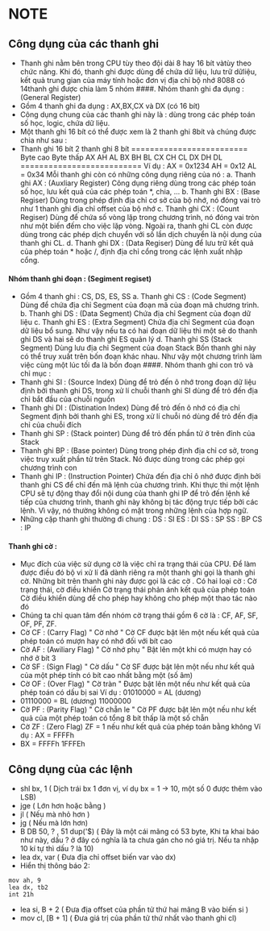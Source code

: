 # NOTE 

## Công dụng của các thanh ghi 
+ Thanh ghi nằm bên trong CPU tùy theo đội dài 8 hay 16 bít vàtùy theo chức năng. Khi đó, thanh ghi được dùng để chứa dữ liệu, lưu trữ dữliệu, kết quả trung gian của máy tính hoặc đơn vị địa chỉ bộ nhớ 8088 có 14thanh ghi được chia làm 5 nhóm
####. Nhóm thanh ghi đa dụng : (General Register)
+ Gồm 4 thanh ghi đa dụng : AX,BX,CX và DX (có 16 bít)
+ Công dụng chung của các thanh ghi này là : dùng trong các phép
toán số học, logic, chứa dữ liệu.
+ Một thanh ghi 16 bít có thể được xem là 2 thanh ghi 8bít và
chúng được chia như sau :
+ Thanh ghi
16 bít 2 thanh ghi 8 bít
=========================
Byte cao Byte thấp
AX AH AL
BX BH BL
CX CH CL
DX DH DL
==========================
Ví dụ :
AX = 0x1234
AH = 0x12
AL = 0x34
Mỗi thanh ghi còn có những công dụng riêng của nó :
a. Thanh ghi AX : (Auxliary Register)
Công dụng riêng dùng trong các phép toán số học, lưu kết
quả của các phép toán *, chia, ...
b. Thanh ghi BX : (Base Regiser)
Dùng trong phép định địa chỉ cơ sở của bộ nhớ, nó đóng vai
trò như 1 thanh ghi địa chỉ offset của bộ nhớ
c. Thanh ghi CX : (Count Regiser)
Dùng để chứa số vòng lặp trong chương trình, nó đóng vai
tròn như một biến đếm cho việc lặp vòng. Ngoài ra, thanh ghi
CL còn được dùng trong các phép dịch chuyển với số lần dịch
chuyển là nội dung của thanh ghi CL.
d. Thanh ghi DX : (Data Regiser)
Dùng để lưu trữ kết quả của phép toán * hoặc /, định địa chỉ
cổng trong các lệnh xuất nhập cổng.
#### Nhóm thanh ghi đoạn : (Segiment regiset)
+ Gồm 4 thanh ghi : CS, DS, ES, SS
a. Thanh ghi CS : (Code Segment)
Dùng để chứa địa chỉ Segment của đoạn mã của đoạn mã
chương trình.
b. Thanh ghi DS : (Data Segment)
Chứa địa chỉ Segment của đoạn dữ liệu
c. Thanh ghi ES : (Extra Segment)
Chứa địa chỉ Segment của đoạn dữ liệu bổ sung. Như vậy nếu
ta có hai đoạn dữ liệu thì một sẽ do thanh ghi DS và hai sẽ do
thanh ghi ES quản lý
d. Thanh ghi SS (Stack Segment)
Dùng lưu địa chỉ Segment của đoạn Stack
Bốn thanh ghi này có thể truy xuất trên bốn đoạn khác nhau.
Như vậy một chương trình làm việc cùng một lúc tối đa là bốn
đoạn
####. Nhóm thanh ghi con trỏ và chỉ mục :
+ Thanh ghi SI : (Source Index)
Dùng để trỏ đến ô nhớ trong đoạn dữ liệu định bởi thanh ghi
DS, trong xử lí chuỗi thanh ghi SI dùng để trỏ đến địa chỉ bắt
đầu của chuỗi nguồn
+ Thanh ghi DI : (Distination Index)
Dùng để trỏ đến ô nhớ có địa chỉ Segment định bởi thanh ghi
ES, trong xử lí chuỗi nó dùng để trỏ đến địa chỉ của chuỗi đích
+ Thanh ghi SP : (Stack pointer)
Dùng để trỏ đến phần tử ở trên đỉnh của Stack
+ Thanh ghi BP : (Base pointer)
Dùng trong phép định địa chỉ cơ sở, trong việc truy xuất
phần tử trên Stack. Nó được dùng trong các phép gọi chương
trình con
+ Thanh ghi IP : (Instruction Pointer)
Chứa đến địa chỉ ô nhớ được định bởi thanh ghi CS để chỉ
đến mã lệnh của chương trình. Khi thực thi một lệnh CPU sẽ tự
động thay đổi nội dung của thanh ghi IP để trỏ đến lệnh kế tiếp
của chương trình, thanh ghi này không bị tác động trực tiếp bởi
các lệnh. Vì vậy, nó thường không có mặt trong những lệnh của
hợp ngữ.
+ Những cặp thanh ghi thường đi chung :
DS : SI
ES : DI
SS : SP
SS : BP
CS : IP
#### Thanh ghi cờ :
+ Mục đích của việc sử dụng cờ là việc chỉ ra trạng thái của CPU.
Để làm được điều đó bộ vi xử lí đã dành riêng ra một thanh ghi
gọi là thanh ghi cờ. Những bit trên thanh ghi này được gọi là các
cờ . Có hai loại cờ : Cờ trạng thái, cờ điều khiển
Cờ trạng thái phản ánh kết quả của phép toán
Cờ điều khiển dùng để cho phép hay không cho phép một thao tác
nào đó
+ Chúng ta chỉ quan tâm đến nhóm cờ trạng thái gồm 6 cờ là :
CF, AF, SF, OF, PF, ZF.
+ Cờ CF : (Carry Flag) " Cờ nhớ "
Cờ CF được bật lên một nếu kết quả của phép toán có mượn
hay có nhớ đối với bít cao
+ Cờ AF : (Awiliary Flag) " Cờ nhớ phụ "
Bật lên một khi có mượn hay có nhớ ở bít 3
+ Cờ SF : (Sign Flag) " Cờ dấu "
Cờ SF được bật lên một nếu như kết quả của một phép tính có
bít cao nhất bằng một (số âm)
+ Cờ OF : (Over Flag) " Cờ tràn "
Được bật lên một nếu như kết quả của phép toán có dấu bị sai
Ví dụ :
01010000 = AL (dương)
+ 01110000 = BL (dương)
11000000
+ Cờ PF : (Parity Flag) " Cờ chẵn le "
Cờ PF được bật lên một nếu như kết quả của một phép toán có
tổng 8 bít thấp là một số chẵn
+ Cờ ZF : (Zero Flag)
ZF = 1 nếu như kết quả của phép toán bằng không
Ví dụ :
AX = FFFFh
+ BX = FFFFh
1FFFEh
## Công dụng của các lệnh 
+ shl bx, 1 ( Dịch trái bx 1 đơn vị, ví dụ bx = 1 -> 10, một số 0 được thêm vào LSB)
+ jge ( Lớn hơn hoặc bằng )
+ jl ( Nếu mà nhỏ hơn )
+ jg ( Nếu mà lớn hơn)
+ B DB 50, ? , 51 dup('$)  ( Đây là một cái mãng có 53 byte, Khi ta khai báo như này, dấu ? ở đây có nghĩa là ta chưa gán cho nó giá trị. Nếu ta nhập 10 kí tự thì dấu ? là 10)
+ lea dx, var ( Đưa địa chỉ offset biến var vào dx)
+ Hiển thị thông báo 2: 
```
mov ah, 9
lea dx, tb2
int 21h 
```  
+ lea si, B + 2 ( Đưa địa offset của phần tử thứ hai mãng B vào biến si )
+ mov cl, [B + 1] ( Đưa giá trị của phần tử thứ nhất vào thanh ghi cl)
